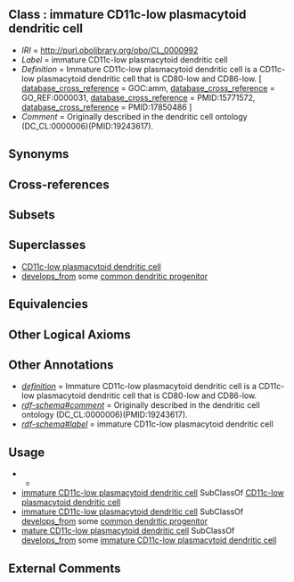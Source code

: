 
## Class : immature CD11c-low plasmacytoid dendritic cell

 * *IRI* = http://purl.obolibrary.org/obo/CL_0000992
 * *Label* = immature CD11c-low plasmacytoid dendritic cell
 * *Definition* = Immature CD11c-low plasmacytoid dendritic cell is a CD11c-low plasmacytoid dendritic cell that is CD80-low and CD86-low. [ [database_cross_reference](../../ef/oboInOwl#hasDbXref.md) = GOC:amm, [database_cross_reference](../../ef/oboInOwl#hasDbXref.md) = GO_REF:0000031, [database_cross_reference](../../ef/oboInOwl#hasDbXref.md) = PMID:15771572, [database_cross_reference](../../ef/oboInOwl#hasDbXref.md) = PMID:17850486 ]
 * *Comment* = Originally described in the dendritic cell ontology (DC_CL:0000006)(PMID:19243617).

## Synonyms


## Cross-references


## Subsets


## Superclasses

 * [CD11c-low plasmacytoid dendritic cell](../../CL/89/CL_0000989.md)
 * [develops_from](../../RO/02/RO_0002202.md) some [common dendritic progenitor](../../CL/29/CL_0001029.md)

## Equivalencies


## Other Logical Axioms


## Other Annotations

 * *[definition](../../IAO/15/IAO_0000115.md)* = Immature CD11c-low plasmacytoid dendritic cell is a CD11c-low plasmacytoid dendritic cell that is CD80-low and CD86-low.
 * *[rdf-schema#comment](../../nt/rdf-schema#comment.md)* = Originally described in the dendritic cell ontology (DC_CL:0000006)(PMID:19243617).
 * *[rdf-schema#label](../../el/rdf-schema#label.md)* = immature CD11c-low plasmacytoid dendritic cell

## Usage

 * -
 * [immature CD11c-low plasmacytoid dendritic cell](../../CL/92/CL_0000992.md) SubClassOf [CD11c-low plasmacytoid dendritic cell](../../CL/89/CL_0000989.md)
 * [immature CD11c-low plasmacytoid dendritic cell](../../CL/92/CL_0000992.md) SubClassOf [develops_from](../../RO/02/RO_0002202.md) some [common dendritic progenitor](../../CL/29/CL_0001029.md)
 * [mature CD11c-low plasmacytoid dendritic cell](../../CL/93/CL_0000993.md) SubClassOf [develops_from](../../RO/02/RO_0002202.md) some [immature CD11c-low plasmacytoid dendritic cell](../../CL/92/CL_0000992.md)

## External Comments

